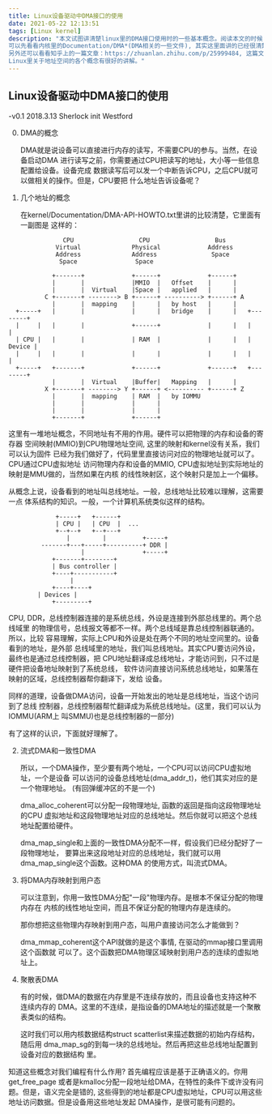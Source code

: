 ```yaml
---
title: Linux设备驱动中DMA接口的使用
date: 2021-05-22 12:13:51
tags: [Linux kernel]
description: "本文试图讲清楚linux里的DMA接口使用时的一些基本概念。阅读本文的时候，
可以先看看内核里的Documentation/DMA*(DMA相关的一些文件), 其实这里面讲的已经很清楚了，
另外还可以看看知乎上的一篇文章：https://zhuanlan.zhihu.com/p/25999484, 这篇文章对
Linux里关于地址空间的各个概念有很好的讲解。"
---
```

Linux设备驱动中DMA接口的使用
----------------------------

-v0.1 2018.3.13 Sherlock init Westford

0. DMA的概念

   DMA就是说设备可以直接进行内存的读写，不需要CPU的参与。当然，在设备启动DMA
   进行读写之前，你需要通过CPU把读写的地址，大小等一些信息配置给设备。设备完成
   数据读写后可以发一个中断告诉CPU，之后CPU就可以做相关的操作。但是，CPU要把
   什么地址告诉设备呢？


1. 几个地址的概念

   在kernel/Documentation/DMA-API-HOWTO.txt里讲的比较清楚，它里面有一副图是
   这样的：
```
               CPU                  CPU                  Bus
             Virtual              Physical             Address
             Address              Address               Space
              Space                Space

            +-------+             +------+             +------+
            |       |             |MMIO  |   Offset    |      |
            |       |  Virtual    |Space |   applied   |      |
          C +-------+ --------> B +------+ ----------> +------+ A
            |       |  mapping    |      |   by host   |      |
  +-----+   |       |             |      |   bridge    |      |   +--------+
  |     |   |       |             +------+             |      |   |        |
  | CPU |   |       |             | RAM  |             |      |   | Device |
  |     |   |       |             |      |             |      |   |        |
  +-----+   +-------+             +------+             +------+   +--------+
            |       |  Virtual    |Buffer|   Mapping   |      |
          X +-------+ --------> Y +------+ <---------- +------+ Z
            |       |  mapping    | RAM  |   by IOMMU
            |       |             |      |
            |       |             |      |
            +-------+             +------+
```
   这里有一堆地址概念，不同地址有不用的作用。硬件可以把物理的内存和设备的寄存器
   空间映射(MMIO)到CPU物理地址空间, 这里的映射和kernel没有关系，我们可以认为固件
   已经为我们做好了，代码里里直接访问对应的物理地址就可以了。CPU通过CPU虚拟地址
   访问物理内存和设备的MMIO, CPU虚拟地址到实际地址的映射是MMU做的，当然如果在内核
   的线性映射区，这个映射只是加上一个偏移。

   从概念上说，设备看到的地址叫总线地址。一般，总线地址比较难以理解，这需要一点
   体系结构的知识。一般，一个计算机系统类似这样的结构。
```
             +-----+   +------+
             | CPU |   | CPU  |  ...
             +--+--+   +--+---+
                |         |          +-----+
         -------+---+-----+----------+ DDR |
                    |                +-----+
            +-------+--------+
            | Bus controller |
            +----+-----------+
                 |
            +----+----+
	    | Devices |
            +---------+
```
   CPU, DDR，总线控制器连接的是系统总线，外设是连接到外部总线里的。两个总线域里
   的物理信号，总线报文等都不一样。两个总线域是靠总线控制器联通的。所以，比较
   容易理解，实际上CPU和外设是处在两个不同的地址空间里的。设备看到的地址，是外部
   总线域里的地址，我们叫总线地址。其实CPU要访问外设，最终也是通过总线控制器，把
   CPU地址翻译成总线地址，才能访问到，只不过是硬件把设备地址映射到了系统总线，
   软件访问直接访问系统总线地址，如果落在映射的区域，总线控制器帮你翻译下，发给
   设备。

   同样的道理，设备做DMA访问，设备一开始发出的地址是总线地址，当这个访问到了总线
   控制器，总线控制器帮忙翻译成为系统总线地址。(这里，我们可以认为IOMMU(ARM上
   叫SMMU)也是总线控制器的一部分)

   有了这样的认识，下面就好理解了。


2. 流式DMA和一致性DMA

   所以，一个DMA操作，至少要有两个地址，一个CPU可以访问CPU虚拟地址，一个是设备
   可以访问的设备总线地址(dma_addr_t)，他们其实对应的是一个物理地址。
   (有回弹缓冲区的不是一个)

   dma_alloc_coherent可以分配一段物理地址, 函数的返回是指向这段物理地址的CPU
   虚拟地址和这段物理地址对应的总线地址。然后你就可以把这个总线地址配置给硬件。

   dma_map_single和上面的一致性DMA分配不一样，假设我们已经分配好了一段物理地址，
   要算出来这段地址对应的总线地址，我们就可以用dma_map_single这个函数。这种DMA
   的使用方式，叫流式DMA。


3. 将DMA内存映射到用户态

   可以注意到，你用一致性DMA分配"一段"物理内存。是根本不保证分配的物理内存在
   内核的线性地址空间，而且不保证分配的物理内存是连续的。

   那你想把这些物理内存映射到用户态，叫用户直接访问怎么才能做到？

   dma_mmap_coherent这个API就做的是这个事情, 在驱动的mmap接口里调用这个函数就
   可以了。这个函数把DMA物理区域映射到用户态的连续的虚拟地址上。


4. 聚散表DMA

   有的时候，做DMA的数据在内存里是不连续存放的，而且设备也支持这种不连续内存的
   DMA。这里的不连续，是指设备的DMA地址的描述就是一个聚散表类似的结构。

   这时我们可以用内核数据结构struct scatterlist来描述数据的初始内存结构，随后用
   dma_map_sg的到每一块的总线地址。然后再把这些总线地址配置到设备对应的数据结构
   里。

知道这些概念对我们编程有什么作用? 首先编程应该是基于正确语义的。你用get_free_page
或者是kmalloc分配一段地址给DMA，在特性的条件下或许没有问题。但是，语义完全是错的,
这些得到的地址都是CPU虚拟地址，CPU可以用这些地址访问数据。但是设备用这些地址发起
DMA操作，是很可能有问题的。
